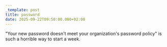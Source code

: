 ```yaml
---
_template: post
title: password
date: 2025-09-22T09:50:00.000+02:00
---
```

"Your new password doesn't meet your organization's password policy" is such a horrible way to start a week.
